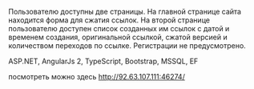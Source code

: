 Пользователю доступны две страницы. На главной странице сайта находится форма для сжатия ссылок. На второй странице пользователю доступен список созданных им ссылок с датой и временем создания, оригинальной ссылкой, сжатой версией и количеством переходов по ссылке.
Регистрации не предусмотрено.

ASP.NET, AngularJs 2, TypeScript, Bootstrap, MSSQL, EF

посмотреть можно здесь http://92.63.107.111:46274/
